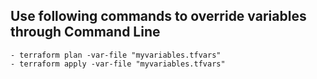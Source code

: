 ## Use following commands to override variables through Command Line
    - terraform plan -var-file "myvariables.tfvars"
    - terraform apply -var-file "myvariables.tfvars"